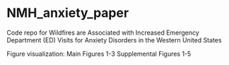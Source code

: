 # NMH_anxiety_paper
Code repo for Wildfires are Associated with Increased Emergency Department (ED) Visits for Anxiety Disorders in the Western United States

Figure visualization:
Main Figures 1-3
Supplemental Figures 1-5
